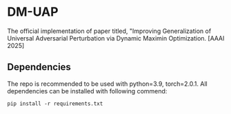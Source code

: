 # DM-UAP
The official implementation of paper titled, "Improving Generalization of Universal Adversarial Perturbation via Dynamic Maximin Optimization. [AAAI 2025]
## Dependencies
The repo is recommended to be used with python=3.9, torch=2.0.1. All dependencies can be installed with following commend:
```
pip install -r requirements.txt
```
